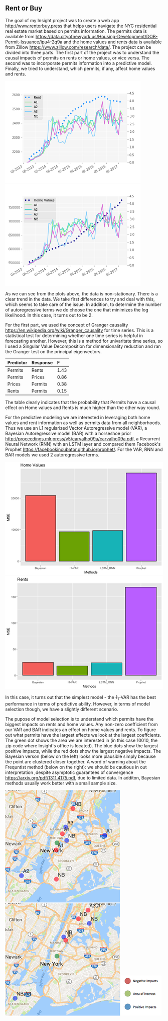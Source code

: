 Rent or Buy
-----------

The goal of my Insight project was to create a web app <http://www.rentorbuy.press> that helps users navigate the NYC residential real estate market based on permits information. The permits data is available from <https://data.cityofnewyork.us/Housing-Development/DOB-Permit-Issuance/ipu4-2q9a> and the home values and rents data is available from Zillow <https://www.zillow.com/research/data/>. The project can be divided into three parts. The first part of the project was to understand the causal impacts of permits on rents or home values, or vice versa. The second was to incorporate permits information into a predictive model. Finally, we tried to understand, which permits, if any, affect home values and rents.

![Rents vs Permits](images/rentvspermitsclass_24.png) ![Prices vs Permits](images/pricesvspermitsclass_24.png)

As we can see from the plots above, the data is non-stationary. There is a clear trend in the data. We take first differences to try and deal with this, which seems to take care of the issue. In addition, to determine the number of autoregressive terms we do choose the one that minimizes the log likelihood. In this case, it turns out to be 2.

For the first part, we used the concept of Granger causality <https://en.wikipedia.org/wiki/Granger_causality> for time series. This is a statistical test for determining whether one time series is helpful in forecasting another. However, this is a method for univaritate time series, so I used a Singular Value Decomposition for dimensionality reduction and ran the Granger test on the principal eigenvectors.

| Predictor | Response | F    |
|:----------|:---------|:-----|
| Permits   | Rents    | 1.43 |
| Permits   | Prices   | 0.86 |
| Prices    | Permits  | 0.38 |
| Rents     | Permits  | 0.15 |

The table clearly indicates that the probability that Permits have a causal effect on Home values and Rents is much higher than the other way round.

For the predictive modeling we are interested in leveraging both home values and rent information as well as permits data from all neighborhoods. Thus we use an L1 regularized Vector Autoregressive model (VAR), a Bayesian Autoregressive model (BAR) with a horseshoe prior <http://proceedings.mlr.press/v5/carvalho09a/carvalho09a.pdf>, a Recurrent Neural Network (RNN) with an LSTM layer and compared them Facebook's Prophet <https://facebookincubator.github.io/prophet/>. For the VAR, RNN and BAR models we used 2 autoregressive terms.

![](Readme_files/figure-markdown_github/predict,%20fig_width:%204,%20fig_height:%203-1.png)![](Readme_files/figure-markdown_github/predict,%20fig_width:%204,%20fig_height:%203-2.png)

In this case, it turns out that the simplest model - the ℓ<sub>1</sub>-VAR has the best performance in terms of predictive ability. However, in terms of model selection though, we have a slightly different scenario.

The pupose of model selection is to understand which permits have the biggest impacts on rents and home values. Any non-zero coefficient from our VAR and BAR indicates an effect on home values and rents. To figure out what permits have the largest effects we look at the largest coeffcients. The green dot shows the area we are interested in (in this case 10010, the zip code where Insight's office is located). The blue dots show the largest positive impacts, while the red dots show the largest negative impacts. The Bayesian verson (below on the left) looks more plausible simply because the point are clustered closer together. A word of warning about the Frequntist method (below on the right): we should be cautious in out interpretation ,despite asymptotic guarantees of convergence <https://arxiv.org/pdf/1311.4175.pdf>, due to limited data. In additon, Bayesian methods usually work better with a small sample size.

![Bayesian Variable Selection](images/Screen%20Shot%202017-06-25%20at%208.18.41%20PM.png) ![Lasso Variable Selection](images/Screen%20Shot%202017-06-25%20at%208.35.07%20PM.png) ![](maplegend.png)
